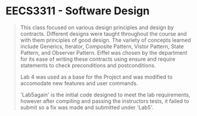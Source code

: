 # EECS3311 - Software Design
>This class focused on various design principles and design by contracts.
>Different designs were taught throughout the course and with them principles of good design.
>The variety of concepts learned include Generics, Iterator, Composite Pattern, Vistor Pattern, State Pattern, and Observer Pattern.
>Eiffel was chosen by the department for its ease of writing these contracts using ensure and require statements to check preconditions and postconditions.
>
>Lab 4 was used as a base for the Project and was modified to accomodate new features and user commands.
>
>'Lab5again' is the initial code designed to meet the lab requirements, however after compiling and passing the instructors tests, it failed to submit so a fix was made and submitted under 'Lab5'.

